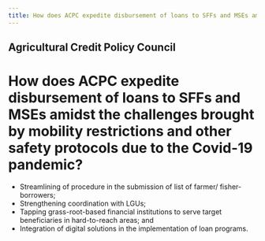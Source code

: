 ```yaml
---
title: How does ACPC expedite disbursement of loans to SFFs and MSEs amidst the challenges brought by mobility restrictions and other safety protocols due to the Covid-19 pandemic
---
```


## Agricultural Credit Policy Council

# How does ACPC expedite disbursement of loans to SFFs and MSEs amidst the challenges brought by mobility restrictions and other safety protocols due to the Covid-19 pandemic?


 - Streamlining of procedure in the submission of list of farmer/ fisher-borrowers;
 - Strengthening coordination with LGUs;
 - Tapping grass-root-based financial institutions to serve target beneficiaries in hard-to-reach areas; and
 - Integration of digital solutions in the implementation of loan programs.
